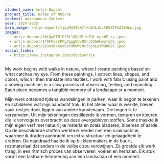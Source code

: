 ```yaml
---
student_name: Antje Dupont
project_title: Notes of Nature
context: Autonomous Context
year: 2024-2025
main_image: antje-dupont/1jqxMoVSQk7rka0JLzbctRQBTFAZ38WLn.jpg
images:
  - antje-dupont/1NtQaQTNfOlBt1GQk8lfe7Dt_npbbE_kj.jpeg
  - antje-dupont/1fRFFqzkPPgZgggO2vNXnjD26WHmoTqQl.jpeg
  - antje-dupont/19JmJNkkea6ztUb0WL0x3ojbLeYW9069J.jpeg
social_links:
  - https://www.instagram.com/studioantje
---
```

My work begins with walks in nature, where I create paintings based on what catches my eye. From these paintings, I extract lines, shapes, and colors, which I then translate into textiles. I work with fabric using paint and a sewing machine, in a slow process of observing, feeling, and repeating. Each piece becomes a tangible memory of a landscape or a moment.

Mijn werk ontstond tijdens wandelingen in parken, waar ik begon te tekenen en schilderen wat mijn aandacht trok. In het atelier waar ik werkte, bleven vaak restjes doek liggen van andere kunstenaars. Die begon ik te verzamelen. Uit mijn tekeningen destilleerde ik vormen, texturen en kleuren, die ik vervolgens overbracht op deze overgebleven stoffen. Soms maakte ik mijn eigen verf met natuurlijke materialen zoals bladeren, bloemen of aarde. Op de beschilderde stoffen werkte ik verder met een naaimachine, waarmee ik draden aanbracht om extra structuur en gelaagdheid te creëren. De naaidraad haalde ik op bij kleermakers in de buurt, restmateriaal dat anders in de vuilbak zou verdwijnen. Zo groeide elk werk traag, in een ritmisch proces van observeren, voelen en herhalen. Elk stuk vormt een tastbare herinnering aan een landschap of een moment.
